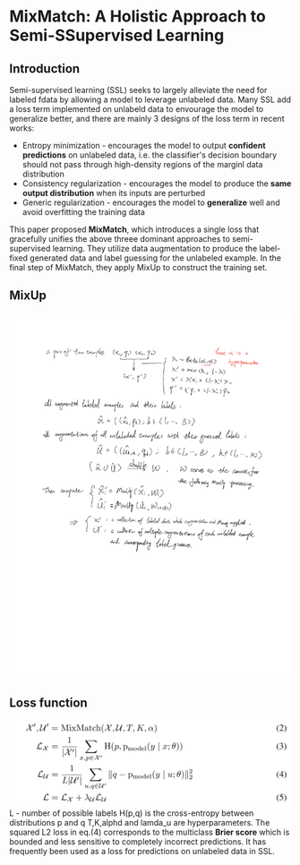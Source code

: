 # MixMatch: A Holistic Approach to Semi-SSupervised Learning

## Introduction
Semi-supervised learning (SSL) seeks to largely alleviate the need for labeled fdata by allowing a model to leverage unlabeled data. Many SSL add a loss term implemented on unlabeld data to envourage the model to generalize better, and there are mainly 3 designs of the loss term in recent works:
* Entropy minimization - encourages the model to output __confident predictions__ on unlabeled data, i.e. the classifier's decision boundary should not pass through high-density regions of the marginl data distribution
* Consistency regularization - encourages the model to produce the __same output distribution__ when its inputs are perturbed
* Generic regularization - encourages the model to __generalize__ well and avoid overfitting the training data  

This paper proposed __MixMatch__, which introduces a single loss that gracefully unifies the above threee dominant approaches to semi-supervised learning. They utilize data augmentation to produce the label-fixed generated data and label guessing for the unlabeled example. In the final step of MixMatch, they apply MixUp to construct the training set.

## MixUp
![](MixUp.png)

## Loss function
![](MixUpEquation.png)
L - number of possible labels
H(p,q) is the cross-entropy between distributions p and q
T,K,alphd and lamda_u are hyperparameters.
The squared L2 loss in eq.(4) corresponds to the multiclass __Brier score__ which is bounded and less sensitive to completely incorrect predictions. It has frequently been used as a loss for predictions on unlabeled data in SSL.
